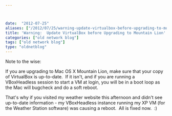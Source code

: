 ```yaml
---



date:  "2012-07-25"
aliases: ["/2012/07/25/warning-update-virtualbox-before-upgrading-to-mountain-lion/"]
title: 'Warning:  Update VirtualBox before Upgrading to Mountain Lion'
categories: ["old network blog"]
tags: ["old network blog"]
type: "oldnetblog"
---
```

Note to the wise:


If you are upgrading to Mac OS X Mountain Lion, make sure that your copy of VirtualBox is up-to-date.  If it isn't, and if you are running a VBoxHeadless session to start a VM at login, you will be in a boot loop as the Mac will bugcheck and do a soft reboot.


That's why if you visited my weather website this afternoon and didn't see up-to-date information - my VBoxHeadless instance running my XP VM (for the Weather Station software) was causing a reboot.  All is fixed now.  :)


